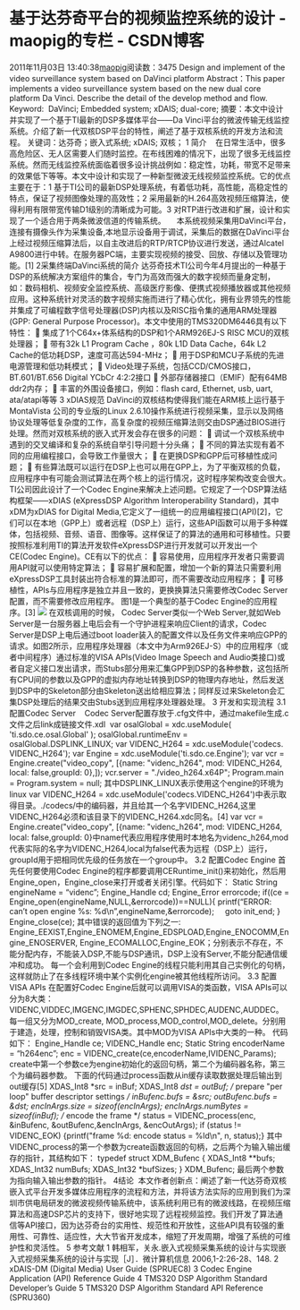 # 基于达芬奇平台的视频监控系统的设计 - maopig的专栏 - CSDN博客
2011年11月03日 13:40:38[maopig](https://me.csdn.net/maopig)阅读数：3475
Design and implement of the video surveillance system based on DaVinci platform
Abstract：This paper implements a video surveillance system based on the new dual core platform Da Vinci. Describe the detail of the develop method and flow.
Keyword:  DaVinci; Embedded system; xDAIS; dual-core;
摘要：本文中设计并实现了一个基于TI最新的DSP多媒体平台——Da Vinci平台的微波传输无线监控系统。介绍了新一代双核DSP平台的特性，阐述了基于双核系统的开发方法和流程。
关键词：达芬奇；嵌入式系统; xDAIS; 双核；
1 简介
   在日常生活中，很多高危险区、无人区需要人们随时监控。在布线困难的情况下，出现了很多无线监控系统。然而无线监控系统面临着很多设计挑战例如：稳定性，功耗，带宽不足带来的效果低下等等。本文中设计和实现了一种新型微波无线视频监控系统。它的优点主要在于：1 基于TI公司的最新DSP处理系统，有着低功耗，高性能，高稳定性的特点，保证了视频图像处理的高效性；2 采用最新的H.264高效视频压缩算法，使得利用有限带宽传输D1级别的清晰成为可能。3
 对RTP进行改进和扩展，设计和实现了一个适合用于两条微波信道的传输系统。
    本系统视频采集用DaVinci平台，连接有摄像头作为采集设备,本地显示设备用于调试，采集后的数据在DaVinci平台上经过视频压缩算法后，以自主改进后的RTP/RTCP协议进行发送，通过Alcatel A9800进行中转。在服务器PC端，主要实现视频的接受、回放、存储以及管理功能。[1]
2采集终端DaVinci系统的简介
达芬奇技术TI公司今年4月提出的一种基于DSP的系统解决方案组件的集合，专门为高效而强大的数字视频而量身定制，如：数码相机、视频安全监控系统、高级医疗影像、便携式视频播放器或其他视频应用。这种系统针对灵活的数字视频实施而进行了精心优化，拥有业界领先的性能并集成了可编程数字信号处理器(DSP)内核以及RISC指令集的通用ARM处理器(GPP:
 General Purpose Processor)。本文中使用的TMS320DM6446具有以下特性：
 集成了1个C64x+体系结构的DSP和1个ARM926EJ-S RISC MCU的双核处理器；
 带有32k L1 Program Cache ，80k L1D Data Cache，64k L2 Cache的低功耗DSP，速度可高达594-MHz；
 用于DSP和MCU子系统的先进电源管理和低功耗模式； 
 Video处理子系统，包括CCD/CMOS接口，BT.601/BT.656 Digital YCbCr 4:2:2接口
 外部存储器接口（EMIF）配有64MB ddr2内存；
 丰富的外围设备接口，例如：flash card, Ethernet, usb, uart, ata/atapi等等
3 xDIAS规范
DaVinci的双核结构使得我们能在ARM核上运行基于MontaVista 公司的专业版的Linux 2.6.10操作系统进行视频采集，显示以及网络协议处理等低复杂度的工作，高复杂度的视频压缩算法则交由DSP通过BIOS进行处理。然而对双核系统的嵌入式开发会存在很多的问题：
 调试一个双核系统中遇到的交叉编译和复杂的系统自举引导问题十分头痛；
 不同的算法实现有着不同的应用编程接口，会导致工作量很大；
 在更换DSP和GPP后可移植性成问题；
 有些算法既可以运行在DSP上也可以用在GPP上，为了平衡双核的负载，应用程序中有可能会测试算法在两个核上的运行情况，这时程序架构改变会很大。
TI公司因此设计了一个Codec Engine来解决上述问题。它规定了一个DSP算法结构框架——xDIAS (eXpressDSP Algorithm Interoperability Standard)，其中xDM为xDIAS for Digital Media,它定义了一组统一的应用编程接口(API)[2]，它们可以在本地（GPP上）或者远程（DSP上）运行，这些API函数可以用于多种媒体，包括视频、音频、语音、图像等。这样保证了的算法的通用和可移植性。只要按照标准利用TI的算法开发软件eXpressDSP进行开发就可以开发出一个CE(Codec
 Engine)。CE有以下的优点：
 容易使用，应用程序开发者只需要调用API就可以使用特定算法；
 容易扩展和配置，增加一个新的算法只需要利用eXpressDSP工具封装出符合标准的算法即可，而不需要改动应用程序；
 可移植性，APIs与应用程序是独立并且一致的，更换换算法只需要修改Codec Server配置，而不需要修改应用程序。
图1是一个典型的基于Codec Engine的应用程序。[3]
![](http://www.cediy.com/UpLoadFiles/Article/2008/12/20/2008122011530929503.jpg)
在双核调用的时候， Codec Server类似一个Web Server,就如Web Server是一台服务器上电后会有一个守护进程来响应Client的请求，Codec Server是DSP上电后通过boot loader装入的配置文件以及任务文件来响应GPP的请求。如图2所示，应用程序处理器（本文中为Arm926EJ-S）中的应用程序（或者中间程序）通过标准的VISA
 APIs(Video Image Speech and Audio类接口)或者自定义接口发出请求，而Stubs部分用来汇集GPP到DSP的各种参数，这包括所有CPU间的参数以及GPP的虚拟内存地址转换到DSP的物理内存地址，然后发送到DSP中的Skeleton部分由Skeleton送出给相应算法；同样反过来Skeleton会汇集DSP处理后的结果交由Stubs送到应用程序处理器处理。
3 开发和实现流程
3.1 配置Codec Server
   Codec Server配置存放于.cfg文件中，通过makefile生成.c文件之后link成链接文件.xdl
 var osalGlobal = xdc.useModule( 'ti.sdo.ce.osal.Global' );
osalGlobal.runtimeEnv = osalGlobal.DSPLINK_LINUX;
var VIDENC_H264 = xdc.useModule('codecs. VIDENC_H264');
var Engine = xdc.useModule('ti.sdo.ce.Engine');
var vcr = Engine.create("video_copy", [{name: "videnc_h264", mod: VIDENC_H264, local: false,groupId: 0},]);
vcr.server = "./video_h264.x64P";
Program.main = Program.system = null;
其中DSPLINK_LINUX表示使用这个engine的环境为linux
var VIDENC_H264 = xdc.useModule('codecs.VIDENC_H264')中表示取得目录。./codecs/中的编码器，并且给其一个名字VIDENC_H264,这里VIDENC_H264必须和该目录下的VIDENC_H264.xdc同名。[4]
var vcr = Engine.create("video_copy", [{name: "videnc_h264", mod: VIDENC_H264, local: false,groupId: 0}中name代表应用程序使用时本地名为videnc_h264,mod代表实际的名字为VIDENC_H264,local为false代表为远程（DSP上）运行，groupId用于把相同优先级的任务放在一个group中。
3.2 配置Codec Engine
首先任何要使用Codec Engine的程序都要调用CERuntime_init()来初始化，然后用Engine_open，Engine_close来打开或者关闭引擎。代码如下：
Static String engineName = “videnc”;
Engine_Handle cd;
Engine_Error errorcode;
if((ce = Engine_open(engineName,NULL,&errorcode))==NULL){
printf(“ERROR: can’t open engine %s: %d\n”,engineName,&errorcode);
    goto init_end;
}
Engine_close(ce);
其中错误的返回值为下列之一:
Engine_EEXIST,Engine_ENOMEM,Engine_EDSPLOAD,Engine_ENOCOMM,Engine_ENOSERVER, Engine_ECOMALLOC,Engine_EOK；分别表示不存在，不能分配内存，不能装入DSP,不能与DSP通讯，DSP上没有Server,不能分配通信缓冲和成功。
每一个会利用到Codec Engine的线程只能利用其自己实例化的句柄，这样就防止了在多线程环境中某个实例化engine被其他线程所访问。
3.3 配置VISA APIs
在配置好Codec Engine后就可以调用VISA的类函数，VISA APIs可以分为8大类：
VIDENC,VIDDEC,IMGENC,IMGDEC,SPHENC,SPHDEC,AUDENC,AUDDEC。
每一组又分为MOD_create, MOD_process,MOD_control,MOD_delete。分别用于建造，处理，控制和销毁VISA类。其中MOD为VISA APIs中大类的一种。
代码如下：
Engine_Handle ce;
VIDENC_Handle enc;
Static String encoderName = “h264enc”;
enc = VIDENC_create(ce,encoderName,IVIDENC_Params);
create中第一个参数ce为engine初始化的返回句柄，第二个为编码器名称，第三个为编码器参数。
下面的代码通过process函数从in缓存读取数据处理后输出到out缓存[5]
XDAS_Int8 *src = inBuf;
XDAS_Int8 *dst = outBuf;
/* prepare "per loop" buffer descriptor settings */
inBufenc.bufs = &src;
outBufenc.bufs = &dst;
encInArgs.size = sizeof(encInArgs);
encInArgs.numBytes = sizeof(inBuf);
/* encode the frame */
status = VIDENC_process(enc, &inBufenc, &outBufenc,&encInArgs, &encOutArgs);
if (status != VIDENC_EOK) {printf("frame %d: encode status = %ld\n", n, status);}
其中VIDENC_process的第一个参数为create函数返回的句柄，之后两个为输入输出缓存的指针，其结构如下：
typedef struct XDM_Bufenc {
XDAS_Int8 **bufs;
XDAS_Int32 numBufs;
XDAS_Int32 *bufSizes;
} XDM_Bufenc;
最后两个参数为指向输入输出参数的指针。
4结论
 本文作者创新点：阐述了新一代达芬奇双核嵌入式平台开发多媒体应用程序的流程和方法，并将该方法实际的应用到我们为深圳市供电局研发的微波视频传输系统中，该系统利用已有的微波线路，在视频压缩算法和高速DSP芯片的支持下，很好地实现了远程视频监控。我们开发了算法通信等API接口，因为达芬奇台的实用性、规范性和开放性，这些API具有较强的重用性、可靠性、适应性，大大节省开发成本，缩短了开发周期，增强了系统的可维护性和灵活性。
5 参考文献
1 韩相军，关永.嵌入式视频采集系统的设计与实现嵌入式视频采集系统的设计与实现［J］．微计算机信息 2006,1-2:26-28、148.
2 xDAIS-DM (Digital Media) User Guide (SPRUEC8)
3 Codec Engine Application (API) Reference Guide
4 TMS320 DSP Algorithm Standard Developer’s Guide
5 TMS320 DSP Algorithm Standard API Reference (SPRU360)

